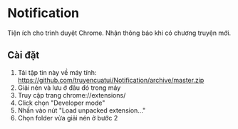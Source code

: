 # Notification

Tiện ích cho trình duyệt Chrome. Nhận thông báo khi có chương truyện mới.

## Cài đặt

1. Tải tập tin này về máy tính: https://github.com/truyencuatui/Notification/archive/master.zip
2. Giải nén và lưu ở đâu đó trong máy
2. Truy cập trang chrome://extensions/
3. Click chọn "Developer mode"
4. Nhấn vào nút "Load unpacked extension..."
5. Chọn folder vừa giải nén ở bước 2
